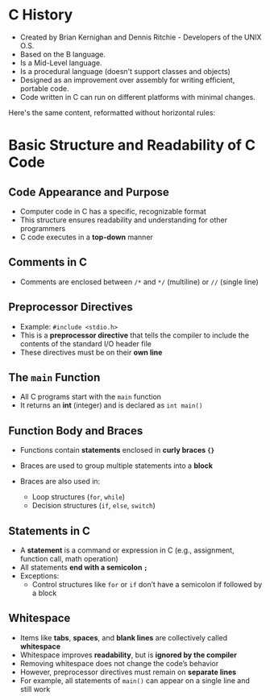 # C History

- Created by Brian Kernighan and Dennis Ritchie - Developers of the UNIX O.S.
- Based on the B language.
- Is a Mid-Level language.
- Is a procedural language (doesn't support classes and objects)
- Designed as an improvement over assembly for writing efficient, portable code.
- Code written in C can run on different platforms with minimal changes.

Here's the same content, reformatted without horizontal rules:

# Basic Structure and Readability of C Code

## Code Appearance and Purpose

* Computer code in C has a specific, recognizable format
* This structure ensures readability and understanding for other programmers
* C code executes in a **top-down** manner

## Comments in C

* Comments are enclosed between `/*` and `*/` (multiline) or `//` (single line)

## Preprocessor Directives

* Example: `#include <stdio.h>`
* This is a **preprocessor directive** that tells the compiler to include the contents of the standard I/O header file
* These directives must be on their **own line**

## The `main` Function

* All C programs start with the `main` function
* It returns an **int** (integer) and is declared as `int main()`

## Function Body and Braces

* Functions contain **statements** enclosed in **curly braces `{}`**
* Braces are used to group multiple statements into a **block**
* Braces are also used in:

  * Loop structures (`for`, `while`)
  * Decision structures (`if`, `else`, `switch`)

## Statements in C

* A **statement** is a command or expression in C (e.g., assignment, function call, math operation)
* All statements **end with a semicolon `;`**
* Exceptions:
  * Control structures like `for` or `if` don’t have a semicolon if followed by a block

## Whitespace

* Items like **tabs**, **spaces**, and **blank lines** are collectively called **whitespace**
* Whitespace improves **readability**, but is **ignored by the compiler**
* Removing whitespace does not change the code’s behavior
* However, preprocessor directives must remain on **separate lines**
* For example, all statements of `main()` can appear on a single line and still work